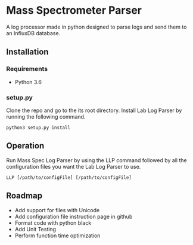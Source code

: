 # Mass Spectrometer Parser
A log processor made in python designed to parse logs and send them to an InfluxDB database.
## Installation
### Requirements
* Python 3.6
### setup.py
Clone the repo and go to the its root directory. Install Lab Log Parser by running the following command.
```
python3 setup.py install
```
## Operation
Run Mass Spec Log Parser by using the LLP command followed by all the configuration files you want the Lab Log Parser to use.
```
LLP [/path/to/configFile] [/path/to/configFile]
```
## Roadmap
* Add support for files with Unicode
* Add configuration file instruction page in github
* Format code with python black
* Add Unit Testing
* Perform function time optimization
